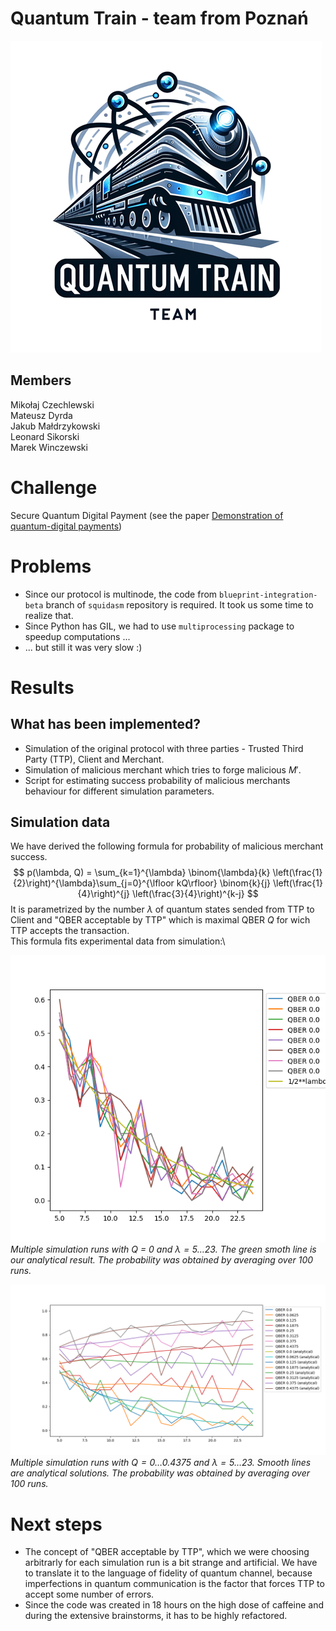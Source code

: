 # Quantum Train - team from Poznań 
![Quantum Train - logo](data/quantum-train-logo.png "Quantum Train - logo")
## Members
Mikołaj Czechlewski \
Mateusz Dyrda \
Jakub Małdrzykowski \
Leonard Sikorski \
Marek Winczewski

# Challenge
Secure Quantum Digital Payment (see the paper [Demonstration of quantum-digital payments](https://arxiv.org/abs/2305.14504))

# Problems
* Since our protocol is multinode, the code from `blueprint-integration-beta` branch of `squidasm` repository is required. It took us some time to realize that.
* Since Python has GIL, we had to use `multiprocessing` package to speedup computations ...
* ... but still it was very slow :)

# Results
## What has been implemented?
- Simulation of the original protocol with three parties - Trusted Third Party (TTP), Client and Merchant.
- Simulation of malicious merchant which tries to forge malicious $M'$.
- Script for estimating success probability of malicious merchants behaviour for different simulation parameters.

## Simulation data
We have derived the following formula for probability of malicious merchant success. 
$$
p(\lambda, Q) = \sum_{k=1}^{\lambda} \binom{\lambda}{k} \left(\frac{1}{2}\right)^{\lambda}\sum_{j=0}^{\lfloor kQ\rfloor} \binom{k}{j} \left(\frac{1}{4}\right)^{j} \left(\frac{3}{4}\right)^{k-j}
$$
It is parametrized by the number $\lambda$ of quantum states sended from TTP to Client and "QBER acceptable by TTP" which is maximal QBER $Q$ for wich TTP accepts the transaction.\
This formula fits experimental data from simulation:\

![Figure 1](data/Figure_1.png "Figure 1")
*Multiple simulation runs with Q = 0 and $\lambda = 5 \ldots 23$. The green smoth line is our analytical result. The probability was obtained by averaging over 100 runs.*

![Figure 2](data/Figure_2.png "Figure 2")
*Multiple simulation runs with $Q = 0\ldots 0.4375$ and $\lambda = 5 \ldots 23$. Smooth lines are analytical solutions. The probability was obtained by averaging over 100 runs.*

# Next steps
* The concept of "QBER acceptable by TTP", which we were choosing arbitrarly for each simulation run is a bit strange and artificial. We have to translate it to the language of fidelity of quantum channel, because imperfections in quantum communication is the factor that forces TTP to accept some number of errors.
* Since the code was created in 18 hours on the high dose of caffeine and during the extensive brainstorms, it has to be highly refactored.